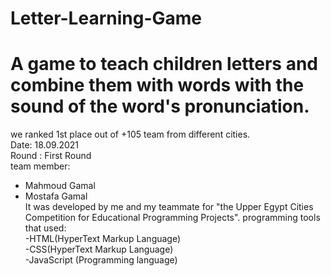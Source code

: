 # Letter-Learning-Game
# A game to teach children letters and combine them with words with the sound of the word's pronunciation.
                                                     
we ranked 1st place out of +105 team from different cities.                                                           
  Date: 18.09.2021                      
  Round : First Round                                                            
 team member: 
- Mahmoud Gamal                                                            
 - Mostafa Gamal                                                      
  It was developed by me and my teammate for "the Upper Egypt Cities Competition for Educational Programming Projects".
programming tools that used:                                                     
-HTML(HyperText Markup Language)                                                 
-CSS(HyperText Markup Language)                                                     
-JavaScript (Programming language)
